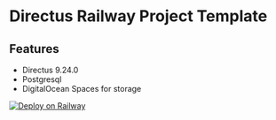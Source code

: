 # Directus Railway Project Template

## Features
- Directus 9.24.0
- Postgresql
- DigitalOcean Spaces for storage

[![Deploy on Railway](https://railway.app/button.svg)](https://railway.app/new/template/-u70Sh?referralCode=PDxsM7)
